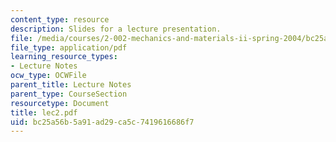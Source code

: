 ```yaml
---
content_type: resource
description: Slides for a lecture presentation.
file: /media/courses/2-002-mechanics-and-materials-ii-spring-2004/bc25a56b5a91ad29ca5c7419616686f7_lec2.pdf
file_type: application/pdf
learning_resource_types:
- Lecture Notes
ocw_type: OCWFile
parent_title: Lecture Notes
parent_type: CourseSection
resourcetype: Document
title: lec2.pdf
uid: bc25a56b-5a91-ad29-ca5c-7419616686f7
---
```

